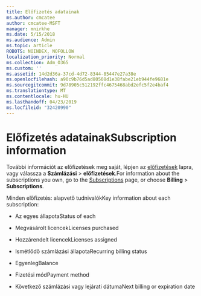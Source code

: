 ```yaml
---
title: Előfizetés adatainak
ms.author: cmcatee
author: cmcatee-MSFT
manager: mnirkhe
ms.date: 5/15/2018
ms.audience: Admin
ms.topic: article
ROBOTS: NOINDEX, NOFOLLOW
localization_priority: Normal
ms.collection: Adm_O365
ms.custom: ''
ms.assetid: 14d2d36a-37cd-4d72-8344-85447e27a38e
ms.openlocfilehash: a90c9b76d5ad80508d1e38fabe21eb944fe9681e
ms.sourcegitcommit: 9d78905c512192ffc4675468abd2efc5f2e4baf4
ms.translationtype: MT
ms.contentlocale: hu-HU
ms.lasthandoff: 04/23/2019
ms.locfileid: "32420990"
---
```

# <a name="subscription-information"></a><span data-ttu-id="918fe-102">Előfizetés adatainak</span><span class="sxs-lookup"><span data-stu-id="918fe-102">Subscription information</span></span>

<span data-ttu-id="918fe-103">További információt az előfizetések meg saját, lépjen az [előfizetések](https://go.microsoft.com/fwlink/p/?linkid=842054) lapra, vagy válassza a **Számlázási** \> **előfizetések**.</span><span class="sxs-lookup"><span data-stu-id="918fe-103">For information about the subscriptions you own, go to the [Subscriptions](https://go.microsoft.com/fwlink/p/?linkid=842054) page, or choose **Billing** \> **Subscriptions**.</span></span>
  
<span data-ttu-id="918fe-104">Minden előfizetés: alapvető tudnivalók</span><span class="sxs-lookup"><span data-stu-id="918fe-104">Key information about each subscription:</span></span>
  
- <span data-ttu-id="918fe-105">Az egyes állapota</span><span class="sxs-lookup"><span data-stu-id="918fe-105">Status of each</span></span>
    
- <span data-ttu-id="918fe-106">Megvásárolt licencek</span><span class="sxs-lookup"><span data-stu-id="918fe-106">Licenses purchased</span></span>
    
- <span data-ttu-id="918fe-107">Hozzárendelt licencek</span><span class="sxs-lookup"><span data-stu-id="918fe-107">Licenses assigned</span></span>
    
- <span data-ttu-id="918fe-108">Ismétlődő számlázási állapota</span><span class="sxs-lookup"><span data-stu-id="918fe-108">Recurring billing status</span></span>
    
- <span data-ttu-id="918fe-109">Egyenleg</span><span class="sxs-lookup"><span data-stu-id="918fe-109">Balance</span></span>
    
- <span data-ttu-id="918fe-110">Fizetési mód</span><span class="sxs-lookup"><span data-stu-id="918fe-110">Payment method</span></span>
    
- <span data-ttu-id="918fe-111">Következő számlázási vagy lejárati dátuma</span><span class="sxs-lookup"><span data-stu-id="918fe-111">Next billing or expiration date</span></span>
    


